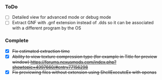 ### ToDo

- [ ] Detailed view for advanced mode or debug mode
- [ ] Extract GNF with .gnf extension instead of .dds so it can be associated with a different program by the OS

### Complete

- [X] ~~Fix estimated extraction time~~
- [X] ~~Ability to view texture compression type (for example in Title for preview window) https://forums.nexusmods.com/index.php?showtopic=4997660/#entry77156298~~
- [X] ~~Fix previewing files without extension using ShellExecuteEx with openas~~
